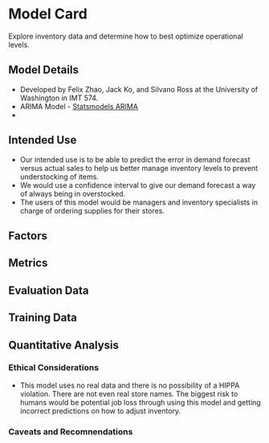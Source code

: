 # Model Card
Explore inventory data and determine how to best optimize operational levels. 

## Model Details
- Developed by Felix Zhao, Jack Ko, and Silvano Ross at the University of Washington in IMT 574.
- ARIMA Model - [Statsmodels ARIMA](https://www.statsmodels.org/stable/generated/statsmodels.tsa.arima.model.ARIMA.html)
- 

## Intended Use
- Our intended use is to be able to predict the error in demand forecast versus actual sales to help us better manage inventory levels to prevent understocking of items.
- We would use a confidence interval to give our demand forecast a way of always being in overstocked.
- The users of this model would be managers and inventory specialists in charge of ordering supplies for their stores. 

## Factors

## Metrics

## Evaluation Data

## Training Data

## Quantitative Analysis


### Ethical Considerations
- This model uses no real data and there is no possibility of a HIPPA violation. There are not even real store names. The biggest risk to humans would be potential job loss through using this model and getting incorrect predictions on how to adjust inventory. 

### Caveats and Recomnendations
